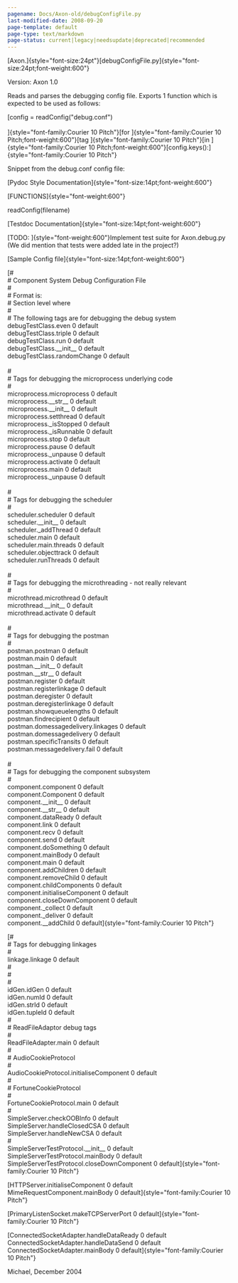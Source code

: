 ```yaml
---
pagename: Docs/Axon-old/debugConfigFile.py
last-modified-date: 2008-09-20
page-template: default
page-type: text/markdown
page-status: current|legacy|needsupdate|deprecated|recommended
---
```

[Axon.]{style="font-size:24pt"}[debugConfigFile.py]{style="font-size:24pt;font-weight:600"}

Version: Axon 1.0

Reads and parses the debugging config file. Exports 1 function which is
expected to be used as follows:

<div>

[config = readConfig(\"debug.conf\")\
\
]{style="font-family:Courier 10 Pitch"}[for
]{style="font-family:Courier 10 Pitch;font-weight:600"}[tag
]{style="font-family:Courier 10 Pitch"}[in
]{style="font-family:Courier 10 Pitch;font-weight:600"}[config.keys():]{style="font-family:Courier 10 Pitch"}

</div>

Snippet from the debug.conf config file:

[Pydoc Style Documentation]{style="font-size:14pt;font-weight:600"}

[FUNCTIONS]{style="font-weight:600"}

readConfig(filename)

[Testdoc Documentation]{style="font-size:14pt;font-weight:600"}

[TODO: ]{style="font-weight:600"}Implement test suite for Axon.debug.py
(We did mention that tests were added late in the project?)

[Sample Config file]{style="font-size:14pt;font-weight:600"}

[\#\
\# Component System Debug Configuration File\
\#\
\# Format is:\
\# Section level where\
\#\
\# The following tags are for debugging the debug system\
debugTestClass.even 0 default\
debugTestClass.triple 0 default\
debugTestClass.run 0 default\
debugTestClass.\_\_init\_\_ 0 default\
debugTestClass.randomChange 0 default\
\
\#\
\# Tags for debugging the microprocess underlying code\
\#\
microprocess.microprocess 0 default\
microprocess.\_\_str\_\_ 0 default\
microprocess.\_\_init\_\_ 0 default\
microprocess.setthread 0 default\
microprocess.\_isStopped 0 default\
microprocess.\_isRunnable 0 default\
microprocess.stop 0 default\
microprocess.pause 0 default\
microprocess.\_unpause 0 default\
microprocess.activate 0 default\
microprocess.main 0 default\
microprocess.\_unpause 0 default\
\
\#\
\# Tags for debugging the scheduler\
\#\
scheduler.scheduler 0 default\
scheduler.\_\_init\_\_ 0 default\
scheduler.\_addThread 0 default\
scheduler.main 0 default\
scheduler.main.threads 0 default\
scheduler.objecttrack 0 default\
scheduler.runThreads 0 default\
\
\#\
\# Tags for debugging the microthreading - not really relevant\
\#\
microthread.microthread 0 default\
microthread.\_\_init\_\_ 0 default\
microthread.activate 0 default\
\
\#\
\# Tags for debugging the postman\
\#\
postman.postman 0 default\
postman.main 0 default\
postman.\_\_init\_\_ 0 default\
postman.\_\_str\_\_ 0 default\
postman.register 0 default\
postman.registerlinkage 0 default\
postman.deregister 0 default\
postman.deregisterlinkage 0 default\
postman.showqueuelengths 0 default\
postman.findrecipient 0 default\
postman.domessagedelivery.linkages 0 default\
postman.domessagedelivery 0 default\
postman.specificTransits 0 default\
postman.messagedelivery.fail 0 default\
\
\#\
\# Tags for debugging the component subsystem\
\#\
component.component 0 default\
component.Component 0 default\
component.\_\_init\_\_ 0 default\
component.\_\_str\_\_ 0 default\
component.dataReady 0 default\
component.link 0 default\
component.recv 0 default\
component.send 0 default\
component.doSomething 0 default\
component.mainBody 0 default\
component.main 0 default\
component.addChildren 0 default\
component.removeChild 0 default\
component.childComponents 0 default\
component.initialiseComponent 0 default\
component.closeDownComponent 0 default\
component.\_collect 0 default\
component.\_deliver 0 default\
component.\_\_addChild 0 default]{style="font-family:Courier 10 Pitch"}

[\#\
\# Tags for debugging linkages\
\#\
linkage.linkage 0 default\
\#\
\#\
\#\
idGen.idGen 0 default\
idGen.numId 0 default\
idGen.strId 0 default\
idGen.tupleId 0 default\
\#\
\# ReadFileAdaptor debug tags\
\#\
ReadFileAdapter.main 0 default\
\#\
\# AudioCookieProtocol\
\#\
AudioCookieProtocol.initialiseComponent 0 default\
\#\
\# FortuneCookieProtocol\
\#\
FortuneCookieProtocol.main 0 default\
\#\
SimpleServer.checkOOBInfo 0 default\
SimpleServer.handleClosedCSA 0 default\
SimpleServer.handleNewCSA 0 default\
\#\
SimpleServerTestProtocol.\_\_init\_\_ 0 default\
SimpleServerTestProtocol.mainBody 0 default\
SimpleServerTestProtocol.closeDownComponent 0
default]{style="font-family:Courier 10 Pitch"}

[HTTPServer.initialiseComponent 0 default\
MimeRequestComponent.mainBody 0
default]{style="font-family:Courier 10 Pitch"}

[PrimaryListenSocket.makeTCPServerPort 0
default]{style="font-family:Courier 10 Pitch"}

[ConnectedSocketAdapter.handleDataReady 0 default\
ConnectedSocketAdapter.handleDataSend 0 default\
ConnectedSocketAdapter.mainBody 0
default]{style="font-family:Courier 10 Pitch"}

Michael, December 2004
